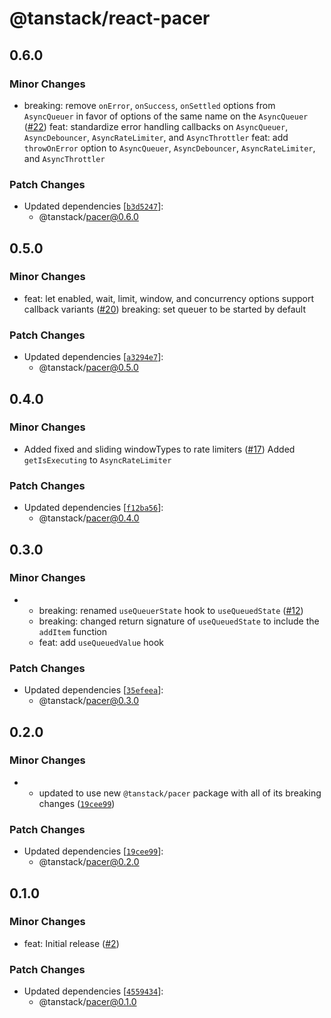 # @tanstack/react-pacer

## 0.6.0

### Minor Changes

- breaking: remove `onError`, `onSuccess`, `onSettled` options from `AsyncQueuer` in favor of options of the same name on the `AsyncQueuer` ([#22](https://github.com/TanStack/pacer/pull/22))
  feat: standardize error handling callbacks on `AsyncQueuer`, `AsyncDebouncer`, `AsyncRateLimiter`, and `AsyncThrottler`
  feat: add `throwOnError` option to `AsyncQueuer`, `AsyncDebouncer`, `AsyncRateLimiter`, and `AsyncThrottler`

### Patch Changes

- Updated dependencies [[`b3d5247`](https://github.com/TanStack/pacer/commit/b3d52477a387f52b0242d2d753f5f271beb92283)]:
  - @tanstack/pacer@0.6.0

## 0.5.0

### Minor Changes

- feat: let enabled, wait, limit, window, and concurrency options support callback variants ([#20](https://github.com/TanStack/pacer/pull/20))
  breaking: set queuer to be started by default

### Patch Changes

- Updated dependencies [[`a3294e7`](https://github.com/TanStack/pacer/commit/a3294e722915f3a17ea6a1333978994c57568a57)]:
  - @tanstack/pacer@0.5.0

## 0.4.0

### Minor Changes

- Added fixed and sliding windowTypes to rate limiters ([#17](https://github.com/TanStack/pacer/pull/17))
  Added `getIsExecuting` to `AsyncRateLimiter`

### Patch Changes

- Updated dependencies [[`f12ba56`](https://github.com/TanStack/pacer/commit/f12ba561d9eafb6a19a16514f8db1a2f5f6fda82)]:
  - @tanstack/pacer@0.4.0

## 0.3.0

### Minor Changes

- - breaking: renamed `useQueuerState` hook to `useQueuedState` ([#12](https://github.com/TanStack/pacer/pull/12))
  - breaking: changed return signature of `useQueuedState` to include the `addItem` function
  - feat: add `useQueuedValue` hook

### Patch Changes

- Updated dependencies [[`35efeea`](https://github.com/TanStack/pacer/commit/35efeeab76d54a1479bd158db9b804b60e87d89b)]:
  - @tanstack/pacer@0.3.0

## 0.2.0

### Minor Changes

- - updated to use new `@tanstack/pacer` package with all of its breaking changes ([`19cee99`](https://github.com/TanStack/pacer/commit/19cee995d79bc16077c9a28fc5f6ab251d626e16))

### Patch Changes

- Updated dependencies [[`19cee99`](https://github.com/TanStack/pacer/commit/19cee995d79bc16077c9a28fc5f6ab251d626e16)]:
  - @tanstack/pacer@0.2.0

## 0.1.0

### Minor Changes

- feat: Initial release ([#2](https://github.com/TanStack/pacer/pull/2))

### Patch Changes

- Updated dependencies [[`4559434`](https://github.com/TanStack/pacer/commit/4559434d61a06cdfb091e1243d23349c3d909222)]:
  - @tanstack/pacer@0.1.0
